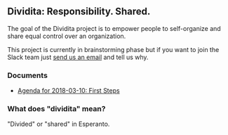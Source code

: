 ## Dividita: Responsibility. Shared.

The goal of the Dividita project is to empower people to self-organize and share equal control over an organization.

This project is currently in brainstorming phase but if you want to join the Slack team just [send us an email](mailto:lily.m.mayfield@gmail.com) and tell us why.

### Documents

  * [Agenda for 2018-03-10: First Steps](dividita-agenda-2018-03-10.pdf)
  
### What does "dividita" mean?

"Divided" or "shared" in Esperanto.
